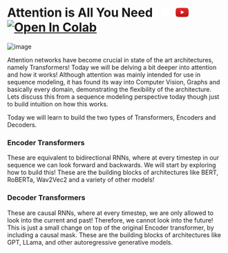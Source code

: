 # Attention is All You Need &nbsp; [<img src="../../../src/visuals/x_logo.png" alt="drawing" style="width:20px;"/>](https://x.com/data_adventurer/status/1893829898277671057)&nbsp; [<img src="../../../src/visuals/play_button.png" alt="drawing" style="width:30px;"/>](https://youtu.be/JXY5CmiK3LI)&nbsp; [![Open In Colab](https://colab.research.google.com/assets/colab-badge.svg)](https://colab.research.google.com/drive/1vJAlxRehKG7yzAFJTTPa4Ecew0cxc1fL?usp=sharing)

![image](https://raw.githubusercontent.com/priyammaz/PyTorch-Adventures/main/src/visuals/attention_mechanism_visual.png)

Attention networks have become crucial in state of the art architectures, namely Transformers! Today we will be delving a bit deeper into attention and how it works! Although attention was mainly intended for use in sequence modeling, it has found its way into Computer Vision, Graphs and basically every domain, demonstrating the flexibility of the architecture. Lets discuss this from a sequence modeling perspective today though just to build intuition on how this works.

Today we will learn to build the two types of Transformers, Encoders and Decoders.

### Encoder Transformers

These are equivalent to bidirectional RNNs, where at every timestep in our sequence we can look forward and backwards. We will start by exploring how to build this! These are the building blocks of architectures like BERT, RoBERTa, Wav2Vec2 and a variety of other models!

### Decoder Transformers

These are causal RNNs, where at every timestep, we are only allowed to look into the current and past! Therefore, we cannot look into the future! This is just a small change on top of the original Encoder transformer, by including a causal mask. These are the building blocks of architectures like GPT, LLama, and other autoregressive generative models.

